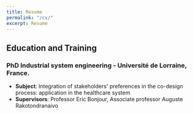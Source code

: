 ```yaml
---
title: Resume
permalink: "/cv/"
excerpt: Resume
---
```

## Education and Training

### PhD Industrial system engineering - Université de Lorraine, France.

* **Subject**: Integration of stakeholders' preferences in the co-design process: application in the healthcare system
* **Supervisors**: Professor Eric Bonjour, Associate professor Auguste Rakotondranaivo